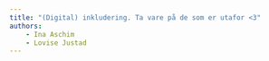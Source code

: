 ```yaml
---
title: "(Digital) inkludering. Ta vare på de som er utafor <3"
authors:
    - Ina Aschim
    - Lovise Justad
---
```


